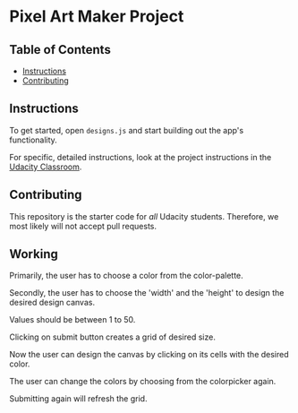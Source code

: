 # Pixel Art Maker Project

## Table of Contents

* [Instructions](#instructions)
* [Contributing](#contributing)

## Instructions

To get started, open `designs.js` and start building out the app's functionality.

For specific, detailed instructions, look at the project instructions in the [Udacity Classroom](https://classroom.udacity.com/me).

## Contributing

This repository is the starter code for _all_ Udacity students. Therefore, we most likely will not accept pull requests.

## Working

Primarily, the user has to choose a color from the color-palette.

Secondly, the user has to choose the 'width' and the 'height' to design the desired design canvas.

Values should be between 1 to 50.

Clicking on submit button creates a grid of desired size.

Now the user can design the canvas by clicking on its cells with the desired color.

The user can change the colors by choosing from the colorpicker again.

Submitting again will refresh the grid.
